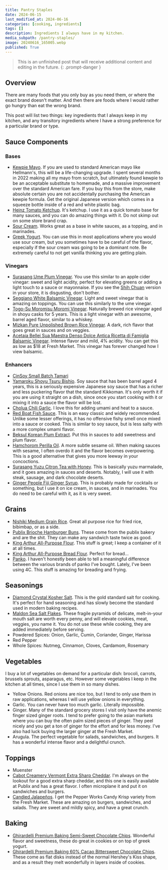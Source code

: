 ```yaml
---
title: Pantry Staples
date: 2024-06-15
last_modified_at: 2024-06-16
categories: [cooking, ingredients]
tags: []
description: Ingredients I always have in my kitchen.
media_subpath: /pantry-staples/
image: 20240616_165005.webp
published: True
---
```


> This is an unfinished post that will receive additional content and editing in the future. 
{: .prompt-danger }

## Overview
There are many foods that you only buy as you need them, or where the exact brand doesn't matter. And then there are foods where I would rather go hungry than eat the wrong brand.

This post will list two things: key ingredients that I always keep in my kitchen, and any transitory ingredients where I have a strong preference for a particular brand or type.

## Sauce Components
### Bases
- [Kewpie Mayo](https://www.kewpieshop.com/products/kewpie-mayonnaise-asian). If you are used to standard American mayo like Hellmann's, this will be a life-changing upgrade. I spent several months in 2022 making all my mayo from scratch, but ultimately found kewpie to be an acceptable substitute to homemade, and a massive improvement over the standard American fare. If you buy this from the store, make absolute certain you are not accidentally purchasing the American kewpie formula. Get the original Japanese version which comes in a squeeze bottle inside of a red and white
plastic bag.
- [Heinz Tomato Ketchup](https://www.amazon.com/Heinz-Tomato-Ketchup-32-Bottle/dp/B000WHXN3C). It's ketchup. I use it as a quick tomato base for many sauces, and you can do amazing things with it. Do not skimp out on some store brand crap.
- [Sour Cream](https://www.target.com/p/daisy-pure-38-natural-sour-cream-24oz/-/A-13451687). Works great as a base in white sauces, as a topping, and in marinades.
- [Greek Yogurt](https://www.target.com/p/chobani-whole-milk-plain-greek-yogurt-32oz/-/A-15242876). You can use this in most applications where you would use sour cream, but you sometimes have to be careful of the flavor, especially if the sour cream was going to be a dominant note. Be extremely careful to not get vanilla thinking you are getting plain.

### Vinegars
- [Surasang Ume Plum Vinegar](https://www.ndmmarket.com/shop/grocery/salad_dressings_oil_vinegar/oil_vinegar/vinegars/surasang_ume_plum_vinegar/p/1564405684690159981). You use this similar to an apple cider vinegar: sweet and light acidity, perfect for elevating greens or adding a light touch to a sauce or mayonnaise. If you see the [Shih Chuan](https://www.amazon.com/21-12oz-Vinegar-Shih-Chuan-Taiwan/dp/B00CO461UI) version in your store, it is disgusting, don't bother.
- [Seggiano White Balsamic Vinegar](https://www.amazon.com/Seggiano-Vinegar-Balsamic-White-Ounce/dp/B07FYD4ZS4). Light and sweet vinegar that is amazing on toppings. You can use this similarly to the ume vinegar.
- [Togo-Su Moromisu Moromi Vinegar](https://waimports.com/product/moromisu-moromi-vinegar/). Naturally brewed rice vinegar aged in shoyu casks for 5 years. This is a light vinegar with an awesome, barrel aged flavor, similar to a whiskey.
- [Mizkan Pure Unpolished Brown Rice Vinegar](https://www.amazon.com/Mizkan-Pure-Unpolished-brown-Vinegar/dp/B0017LJ0CU). A dark, rich flavor that goes great in sauces and on veggies.
- [Acetaia Bellei Sua Maestra Denso Dolce Antica Ricetta di Famiglia Balsamic Vinegar](https://www.bellei.it/en/products/denso-dolce-of-modena/sua-maesta-denso-dolce). Intense flavor and mild, 4% acidity. You can get this as low as $18 at Fresh Market. This vinegar has forever changed how I view balsamic.


### Enhancers
- [CinSoy Small Batch Tamari](https://shop.findlaymarket.org/products/cinsoy-small-batch-tamari)
- [Yamaroku Shoyu Tsuru Bishio](https://www.amazon.com/gp/product/B0036TFXY0). Soy sauce that has been barrel aged 4 years, this is a seriously expensive Japanese soy sauce that has a richer and less puckering flavor that the standard Kikkoman. It's only worth it if you are using it straight on a dish, since once you start cooking with it or mixing it into a sauce the flavor will be lost.
- [Cholua Chili Garlic](https://www.amazon.com/Cholula-Chili-Garlic-Sauce-Ounce/dp/B07M882H5H). I love this for adding umami and heat to a sauce.
- [Red Boat Fish Sauce](https://www.amazon.com/Red-Boat-Premium-Fish-Sauce/dp/B00B617XK2). This is an easy classic and widely recommended. Unlike some lesser offerings, it has no offensive fishy smell once mixed into a sauce or cooked.
This is similar to soy sauce, but is less salty with a more complex umami flavor.
- [Beksul Korean Plum Extract](https://megakfood.com/products/8801007343884). Put this in sauces to add sweetness and plum flavor. 
- [Hamchorom Perilla Oil](https://megakfood.com/products/8809058821573). A more subtle sesame oil. When making sauces with sesame, I often overdo it and the flavor becomes overpowering. This is a good alternative that gives you more leeway in your concoctions.
- [Surasang Yuzu Citron Tea with Honey](https://www.bokksumarket.com/products/surasang-yujacha-citron-tea-with-honey). This is basically yuzu marmalade, and it goes amazing in sauces and deserts. Notably, I will use it with steak, sausage, and dark chocolate deserts.
- [Ginger People Fiji Ginger Syrup](https://www.amazon.com/Ginger-People-Syrup-Ounces/dp/B007ILAW34). This is probably made for cocktails or something, but I use it on ice cream, in sauces, and in marinades. You do need to be careful with it, as it is very sweet.

## Grains
- [Nishiki Medium Grain Rice](https://www.amazon.com/Nishiki-Medium-Grain-Rice-Pound/dp/B00852ZN2U). Great all purpose rice for fried rice, bibimbap, or as a side.
- [Publix Brioche Hamburger Buns](https://www.publix.com/pd/brioche-hamburger-buns-4ct/RIO-BBR-596690). These come from the publix bakery and are the shit. They can make any sandwich taste twice as good.
- [King Arthur All-Purpose Flour](https://www.amazon.com/KING-ARTHUR-FLOUR-PURPOSE-PACK/dp/B07G8KVWJP). This stuff is great; I keep a container of it at all times.
- [King Arthur All-Purpose Bread Flour](https://www.amazon.com/King-Arthur-Organic-Bread-Flour/dp/B008230RN2). Perfect for bread...
- [Panko](https://www.amazon.com/Plain-Bread-Crumbs-oz-Pack/dp/B075THZNWY). I haven't honestly been able to tell a meaningful difference between the various brands of panko I've bought. Lately, I've been using 4C. This stuff is amazing for breading and frying.

## Seasonings
- [Diamond Crystal Kosher Salt](https://www.amazon.com/Diamond-Crystal-Kosher-Salt-Additives/dp/B0BQPXDF8X). This is the gold standard salt for cooking. It's perfect for hand seasoning and has slowly become the standard used in modern baking recipes.
- [Maldon Sea Salt Flakes](https://www.amazon.com/Maldon-Sea-Salt-Flakes-ounce/dp/B00017028M). These fragile pyramids of delicate, melt-in-your mouth salt are worth every penny, and will elevate cookies, meat, veggies, you name it. You do not use these while cooking, they are added immediately before serving.
- Powdered Spices: Onion, Garlic, Cumin, Coriander, Ginger, Harissa
- Red Pepper
- Whole Spices: Nutmeg, Cinnamon, Cloves, Cardamom, Rosemary

## Vegetables
I buy a lot of vegetables on demand for a particular dish: brocoli, carrots, brussels sprouts, asparagus, etc. However some vegetables I keep in the kitchen at all times, since I use them in so many dishes.
- Yellow Onions. Red onions are nice too, but I tend to only use them in raw applications, whereas I will use yellow onions in everything.
- Garlic. You can never have too much garlic. Literally impossible.
- Ginger. Many of the standard grocery stores I visit only have the anemic finger sized ginger roots. I tend to prefer going to the asian markets where you can buy the often palm sized pieces of ginger. They peel nicely and you get a ton of ginger for the effort and for less money. I've also had luck buying the larger ginger at the Fresh Market.
- Arugula. The perfect vegetable for salads, sandwiches, and burgers. It has a wonderful intense flavor and a delightful crunch.

## Toppings
- Muenster
- [Cabot Creamery Vermont Extra Sharp Cheddar](https://cabotcreamery.com/products/cheese-extra-sharp-bar-dairy). I'm always on the lookout for a good extra sharp cheddar, and this one is easily available at Publix and has a great flavor. I often microplane it and put it on sandwiches and burgers. 
- [Candied Jalapeños](https://www.amazon.com/Texas-Pepper-Works-Candy-Krisp-Jalapenos/dp/B008YCDBGG). I get the Pepper Works Candy Krisp variety from the Fresh Market. These are amazing on burgers, sandwiches, and salads. They are sweet and mildly spicy, and have a great crunch.

## Baking
- [Ghirardelli Premium Baking Semi-Sweet Chocolate Chips](https://www.target.com/p/ghirardelli-semi-sweet-chocolate-premium-baking-chips-12oz/-/A-13349383#lnk=sametab). Wonderful flavor and sweetness, these do great in cookies or on top of greek yogurt.
- [Ghirardelli Premium Baking 60% Cacao Bittersweet Chocolate Chips](https://www.target.com/p/ghirardelli-60-cacao-bittersweet-chocolate-premium-baking-chips-10oz/-/A-13349385#lnk=sametab). These come as flat disks instead of the normal Hershey's Kiss shape, and as a result they melt wonderfully in layers inside of cookies.